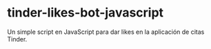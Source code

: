 # tinder-likes-bot-javascript
Un simple script en JavaScript para dar likes en la aplicación de citas Tinder.
